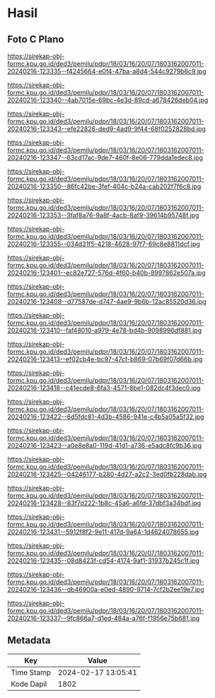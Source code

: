 # Hasil

## Foto C Plano

https://sirekap-obj-formc.kpu.go.id/ded3/pemilu/pdpr/18/03/16/20/07/1803162007011-20240216-123335--f4245664-e0f4-47ba-a8d4-544c9279b6c9.jpg

https://sirekap-obj-formc.kpu.go.id/ded3/pemilu/pdpr/18/03/16/20/07/1803162007011-20240216-123340--4ab7015e-69bc-4e3d-89cd-a678426deb04.jpg

https://sirekap-obj-formc.kpu.go.id/ded3/pemilu/pdpr/18/03/16/20/07/1803162007011-20240216-123343--efe22826-ded9-4ad9-9f44-68f0252828bd.jpg

https://sirekap-obj-formc.kpu.go.id/ded3/pemilu/pdpr/18/03/16/20/07/1803162007011-20240216-123347--63cd17ac-9de7-460f-8e06-779dda1edec8.jpg

https://sirekap-obj-formc.kpu.go.id/ded3/pemilu/pdpr/18/03/16/20/07/1803162007011-20240216-123350--86fc42be-3fef-404c-b24a-cab202f7f6c8.jpg

https://sirekap-obj-formc.kpu.go.id/ded3/pemilu/pdpr/18/03/16/20/07/1803162007011-20240216-123353--3faf8a76-9a8f-4acb-8af9-39614b95748f.jpg

https://sirekap-obj-formc.kpu.go.id/ded3/pemilu/pdpr/18/03/16/20/07/1803162007011-20240216-123355--034d31f5-4218-4628-97f7-69c8e8811dcf.jpg

https://sirekap-obj-formc.kpu.go.id/ded3/pemilu/pdpr/18/03/16/20/07/1803162007011-20240216-123401--ec82e727-576d-4f60-b40b-8997862e507a.jpg

https://sirekap-obj-formc.kpu.go.id/ded3/pemilu/pdpr/18/03/16/20/07/1803162007011-20240216-123408--d77587de-d747-4ae9-9b6b-12ac85520d36.jpg

https://sirekap-obj-formc.kpu.go.id/ded3/pemilu/pdpr/18/03/16/20/07/1803162007011-20240216-123410--faf48010-a979-4e78-bd4b-9098996df881.jpg

https://sirekap-obj-formc.kpu.go.id/ded3/pemilu/pdpr/18/03/16/20/07/1803162007011-20240216-123413--ef02cb4e-bc97-47cf-b869-07b69f07d66b.jpg

https://sirekap-obj-formc.kpu.go.id/ded3/pemilu/pdpr/18/03/16/20/07/1803162007011-20240216-123418--c41ecde8-6fa3-4571-8be1-082dc4f3dec0.jpg

https://sirekap-obj-formc.kpu.go.id/ded3/pemilu/pdpr/18/03/16/20/07/1803162007011-20240216-123422--6d5fdc81-4d3b-4586-941e-c4b5a05a5f32.jpg

https://sirekap-obj-formc.kpu.go.id/ded3/pemilu/pdpr/18/03/16/20/07/1803162007011-20240216-123423--a0e8e8a0-119d-41d1-a736-e5adc8fc9b36.jpg

https://sirekap-obj-formc.kpu.go.id/ded3/pemilu/pdpr/18/03/16/20/07/1803162007011-20240216-123425--04246177-b280-4d27-a2c2-3ed0fb228dab.jpg

https://sirekap-obj-formc.kpu.go.id/ded3/pemilu/pdpr/18/03/16/20/07/1803162007011-20240216-123428--83f7d222-1b8c-45a6-a6fd-37dbf3a34bdf.jpg

https://sirekap-obj-formc.kpu.go.id/ded3/pemilu/pdpr/18/03/16/20/07/1803162007011-20240216-123431--5912f8f2-9e11-417d-9a64-1d4624078655.jpg

https://sirekap-obj-formc.kpu.go.id/ded3/pemilu/pdpr/18/03/16/20/07/1803162007011-20240216-123435--08d8423f-cd54-4174-9af1-31937b245c1f.jpg

https://sirekap-obj-formc.kpu.go.id/ded3/pemilu/pdpr/18/03/16/20/07/1803162007011-20240216-123436--db46900a-e0ed-4890-9714-7cf2b2ee19e7.jpg

https://sirekap-obj-formc.kpu.go.id/ded3/pemilu/pdpr/18/03/16/20/07/1803162007011-20240216-123337--9fc866a7-d1ed-484a-a76f-f1956e75b681.jpg


## Metadata

| Key        | Value               |
| ---------- | ------------------- |
| Time Stamp | 2024-02-17 13:05:41 |
| Kode Dapil | 1802                |



